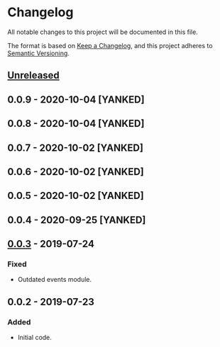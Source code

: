 # Changelog
All notable changes to this project will be documented in this file.

The format is based on [Keep a Changelog](https://keepachangelog.com/en/1.0.0/),
and this project adheres to [Semantic Versioning](https://semver.org/spec/v2.0.0.html).

## [Unreleased]

## 0.0.9 - 2020-10-04 [YANKED]

## 0.0.8 - 2020-10-04 [YANKED]

## 0.0.7 - 2020-10-02 [YANKED]

## 0.0.6 - 2020-10-02 [YANKED]

## 0.0.5 - 2020-10-02 [YANKED]

## 0.0.4 - 2020-09-25 [YANKED]

## [0.0.3] - 2019-07-24
### Fixed
- Outdated events module.

## 0.0.2 - 2019-07-23
### Added
- Initial code.

[Unreleased]: https://github.com/geut/moleculer-browser/compare/v0.0.9...HEAD
[0.0.3]: https://github.com/geut/moleculer-browser/compare/v0.0.2...v0.0.3
